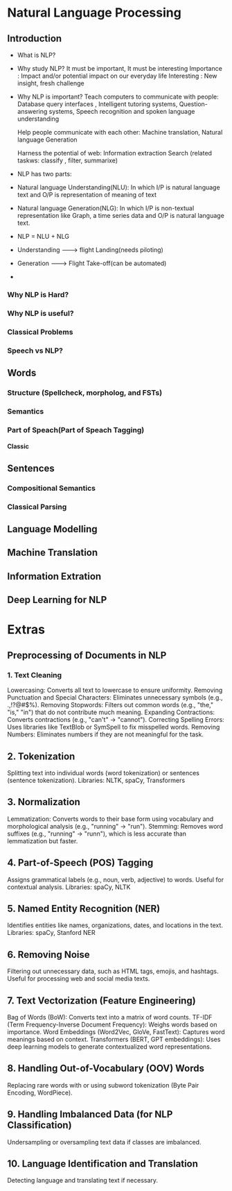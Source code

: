 # Natural Language Processing
## Introduction
* What is NLP?

* Why study NLP?
  It must be important, It must be interesting
  Importance : Impact and/or potential impact on our everyday life
  Interesting : New insight, fresh challenge
  
* Why NLP is important?
  Teach computers to communicate with people:
  Database query interfaces ,
  Intelligent tutoring systems,
  Question-answering systems,
  Speech recognition and spoken language understanding

  Help people communicate with each other:
  Machine translation,
  Natural language Generation

  Harness the potential of web:
  Information extraction
  Search (related taskws: classify , filter, summarixe)
  
* NLP has two parts:
* Natural language Understanding(NLU): In which I/P is natural language text and O/P is representation of meaning of text
* Natural language Generation(NLG): In which I/P is non-textual representation like Graph, a time series data and O/P is natural language text.
* NLP = NLU + NLG
* Understanding ---> flight Landing(needs piloting)
* Generation ---> Flight Take-off(can be automated)
* 
### Why NLP is Hard?

### Why NLP is useful?

### Classical Problems

### Speech vs NLP?

## Words
### Structure (Spellcheck, morpholog, and FSTs)
### Semantics
### Part of Speach(Part of Speach Tagging)
#### Classic 
## Sentences
### Compositional Semantics
### Classical Parsing

## Language Modelling


## Machine Translation


## Information Extration


## Deep Learning for NLP



# Extras
## Preprocessing of Documents in NLP
### 1. Text Cleaning
Lowercasing: Converts all text to lowercase to ensure uniformity.
Removing Punctuation and Special Characters: Eliminates unnecessary symbols (e.g., .,!?@#$%).
Removing Stopwords: Filters out common words (e.g., "the," "is," "in") that do not contribute much meaning.
Expanding Contractions: Converts contractions (e.g., "can't" → "cannot").
Correcting Spelling Errors: Uses libraries like TextBlob or SymSpell to fix misspelled words.
Removing Numbers: Eliminates numbers if they are not meaningful for the task.
## 2. Tokenization
Splitting text into individual words (word tokenization) or sentences (sentence tokenization).
Libraries: NLTK, spaCy, Transformers
## 3. Normalization
Lemmatization: Converts words to their base form using vocabulary and morphological analysis (e.g., "running" → "run").
Stemming: Removes word suffixes (e.g., "running" → "runn"), which is less accurate than lemmatization but faster.
## 4. Part-of-Speech (POS) Tagging
Assigns grammatical labels (e.g., noun, verb, adjective) to words.
Useful for contextual analysis.
Libraries: spaCy, NLTK
## 5. Named Entity Recognition (NER)
Identifies entities like names, organizations, dates, and locations in the text.
Libraries: spaCy, Stanford NER
## 6. Removing Noise
Filtering out unnecessary data, such as HTML tags, emojis, and hashtags.
Useful for processing web and social media texts.
## 7. Text Vectorization (Feature Engineering)
Bag of Words (BoW): Converts text into a matrix of word counts.
TF-IDF (Term Frequency-Inverse Document Frequency): Weighs words based on importance.
Word Embeddings (Word2Vec, GloVe, FastText): Captures word meanings based on context.
Transformers (BERT, GPT embeddings): Uses deep learning models to generate contextualized word representations.
## 8. Handling Out-of-Vocabulary (OOV) Words
Replacing rare words with <UNK> or using subword tokenization (Byte Pair Encoding, WordPiece).
## 9. Handling Imbalanced Data (for NLP Classification)
Undersampling or oversampling text data if classes are imbalanced.
## 10. Language Identification and Translation
Detecting language and translating text if necessary.

